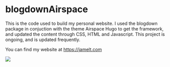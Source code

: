 # blogdownAirspace

This is the code used to build my personal website. I used the blogdown package in conjuction with the theme Airspace Hugo to get the framework, and updated the content through CSS, HTML and Javascript.  This project is ongoing, and is updated frequently. 

You can find my website at https://jamelt.com


<img src = "https://jamelt.com/site.png">
